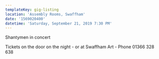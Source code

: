 ```yaml
---
templateKey: gig-listing
location: 'Assembly Rooms, Swaffham'
date: '1569020400'
datetime: 'Saturday, September 21, 2019 7:30 PM'
---
```

Shantymen in concert

Tickets on the door on the night - or at Swaffham Art -  Phone 01366 328 638
